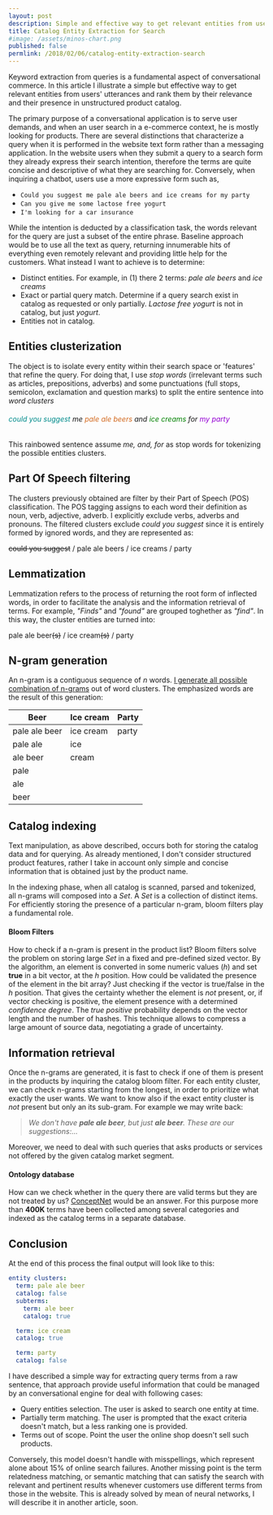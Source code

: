 ```yaml
---
layout: post
description: Simple and effective way to get relevant entities from user utterance and rank them by their relevance from unstructured catalog
title: Catalog Entity Extraction for Search
#image: /assets/minos-chart.png
published: false
permlink: /2018/02/06/catalog-entity-extraction-search
---
```


Keyword extraction from queries is a fundamental aspect of conversational commerce. In this article I illustrate
a simple but effective way to get relevant entities from users' utterances and rank them by their relevance and their
presence in unstructured product catalog.

The primary purpose of a conversational application is to serve user demands, and when an user search in a e-commerce context, he is mostly
looking for products. There are several distinctions that characterize a query when it is performed in the website text form rather than
a messaging application. In the website users when they submit a query to a search form they already express their search intention, therefore
the terms are quite concise and descriptive of what they are searching for. Conversely, when inquiring a chatbot, users use a more expressive form
such as,
- `Could you suggest me pale ale beers and ice creams for my party`
- `Can you give me some lactose free yogurt`
- `I'm looking for a car insurance`

While the intention is deducted by a classification task, the words relevant for the query are just a subset of the entire phrase.
Baseline approach would be to use all the text as query, returning innumerable hits of everything even remotely relevant and providing little help
for the customers. What instead I want to achieve is to determine:
- Distinct entities. For example, in (1) there 2 terms: _pale ale beers_ and _ice creams_
- Exact or partial query match. Determine if a query search exist in catalog as requested or only partially. _Lactose free yogurt_ is not in catalog, but just _yogurt_.
- Entities not in catalog.

## Entities clusterization

The object is to isolate every entity within their search space or 'features' that refine the query.
For doing that, I use _stop words_ (irrelevant terms such as articles, prepositions, adverbs) and some punctuations (full stops, semicolon, exclamation and question marks) to split the entire sentence into
_word clusters_

###### <span style="color:darkcyan">could you suggest</span> *me* <span style="color:chocolate">pale ale beers</span> *and* <span style="color:green">ice creams</span> *for* <span style="color:darkviolet">my party</span>

This rainbowed sentence assume *me, and, for* as stop words for tokenizing the possible entities clusters.

## Part Of Speech filtering

The clusters previously obtained are filter by their Part of Speech (POS) classification. The POS tagging assigns to each word their definition as noun, verb, adjective, adverb. I explicitly exclude verbs, adverbs and pronouns. The filtered clusters exclude *could you suggest* since it is entirely formed by ignored words, and they are represented as:

~~could you suggest~~ / pale ale beers / ice creams / party

## Lemmatization

Lemmatization refers to the process of returning the root form of inflected words, in order to facilitate the analysis and the information  retrieval of terms. For example, _"Finds"_ and _"found"_ are grouped toghether as _"find"_. In this way, the cluster entities are turned into:

pale ale beer~~(s)~~ / ice cream~~(s)~~ / party

## N-gram generation

An n-gram is a contiguous sequence of _n_ words. [I generate all possible combination of n-grams](https://gist.github.com/gfrison/3e130efeb0f17c7da59d78b520c34e96)  out of word clusters. The emphasized words are the result of this generation:

| Beer | Ice cream | Party |
| ---  | ---   | ---   |
| pale ale beer | ice cream | party |
| pale ale | ice | |
| ale beer | cream | |
| pale  | | |
| ale  | | |
| beer  | | | |

## Catalog indexing

Text manipulation, as above described, occurs both for storing the catalog data and for querying. As already mentioned, I don't consider structured product features, rather I take in account only simple and concise information that is obtained just by the product name.

In the indexing phase, when all catalog is scanned, parsed and tokenized, all n-grams will composed into a _Set_. A _Set_ is a collection of distinct items. For efficiently storing the presence of a particular n-gram, bloom filters play a fundamental role.

#### Bloom Filters

How to check if a n-gram is present in the product list? Bloom filters solve the problem on storing large _Set_ in a fixed and pre-defined sized vector.
By the algorithm, an element is converted in some numeric values (_h_) and  set **true** in a bit vector, at the _h_ position. How could be validated the presence of the element in the bit array? Just checking if the vector is true/false in the _h_ position. That gives the certainty whether the element is _not_ present, or, if vector checking is positive, the element presence with a determined _confidence degree_. The _true positive_ probability depends on the vector length and the number of hashes. This technique allows to compress a large amount of source data, negotiating a grade of uncertainty.

## Information retrieval

Once the n-grams are generated, it is fast to check if one of them is present in the products by inquiring the catalog bloom filter. For each entity cluster, we can check n-grams starting from the longest, in order to prioritize what exactly the user wants. We want to know also if the exact entity cluster is _not_ present but only an its sub-gram. For example we may write back:
> _We don't have **pale ale beer**, but just **ale beer**. These are our suggestions:..._

Moreover, we need to deal with such queries that asks products or services not offered by the given catalog market segment.

#### Ontology database

How can we check whether in the query there are valid terms but they are not treated by us? [ConceptNet](http://conceptnet.io) would be an answer. For this purpose more than **400K** terms have been collected among several categories and indexed as the catalog terms in a separate database.


## Conclusion
At the end of this process the final output will look like to this:
```yaml
entity clusters:
  term: pale ale beer
  catalog: false
  subterms:
    term: ale beer
    catalog: true

  term: ice cream
  catalog: true

  term: party
  catalog: false
```
I have described a simple way for extracting query terms from a raw sentence, that approach provide useful information that could be managed by an conversational engine for deal with following cases:
- Query entities selection. The user is asked to search one entity at time.
- Partially term matching. The user is prompted that the exact criteria doesn't match, but a less ranking one is provided.
- Terms out of scope. Point the user the online shop doesn't sell such products.

Conversely, this model doesn't handle with misspellings, which represent alone about 15% of online search failures. Another missing point is the term relatedness matching, or semantic matching that can satisfy the search with relevant and pertinent results whenever customers use different terms from those in the website. This is already solved by mean of neural networks, I will describe it in another article, soon.
